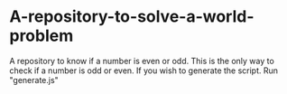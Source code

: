 # A-repository-to-solve-a-world-problem
A repository to know if a number is even or odd. This is the only way to check if a number is odd or even. If you wish to generate the script. Run "generate.js"
